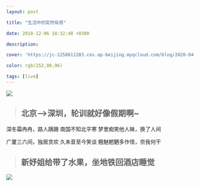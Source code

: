 ```yaml
---
layout: post

title: "生活中的突然有感"

date: 2018-12-06 18:32:40 +0300

description:  

cover: 'https://jc-1258611203.cos.ap-beijing.myqcloud.com/blog/2020-04-14-%E6%88%AA%E5%B1%8F2020-04-14%E4%B8%8B%E5%8D%886.03.28.png'

color: rgb(252,80,96)

tags: [live]
---
```


![](https://jc-1258611203.cos.ap-beijing.myqcloud.com/blog/2020-04-14-%E6%88%AA%E5%B1%8F2020-04-14%E4%B8%8B%E5%8D%886.03.28.png)

> ## 北京-->深圳，轮训就好像假期啊~

深冬霜冉冉，路人蹒跚
南国不知北平寒
梦里痴笑他人昧，换了人间

广厦三六间，独居贪欢
久未音至今笑谈
魑魅魍魉多作怪，奈我何干



> ## 新妤姐给带了水果，坐地铁回酒店睡觉

![](https://jc-1258611203.cos.ap-beijing.myqcloud.com/blog/2020-04-14-1531586857844_.pic_hd.jpg)











